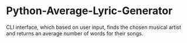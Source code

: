 # Python-Average-Lyric-Generator
CLI interface, which based on user input, finds the chosen musical artist and returns an average number of words for their songs.  
